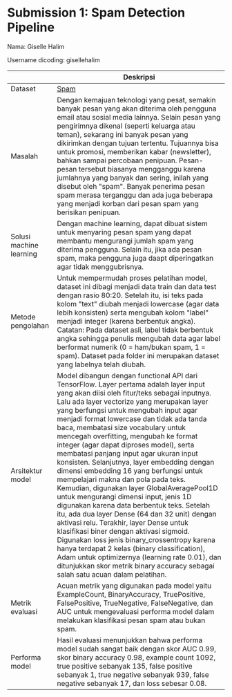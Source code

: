 # Submission 1: Spam Detection Pipeline
Nama: Giselle Halim

Username dicoding: gisellehalim

| | Deskripsi |
| ----------- | ----------- |
| Dataset | [Spam](https://www.kaggle.com/datasets/matleonard/nlp-course) |
| Masalah | Dengan kemajuan teknologi yang pesat, semakin banyak pesan yang akan diterima oleh pengguna email atau sosial media lainnya. Selain pesan yang pengirimnya dikenal (seperti keluarga atau teman), sekarang ini banyak pesan yang dikirimkan dengan tujuan tertentu. Tujuannya bisa untuk promosi, memberikan kabar (newsletter), bahkan sampai percobaan penipuan. Pesan-pesan tersebut biasanya mengganggu karena jumlahnya yang banyak dan sering, inilah yang disebut oleh "spam". Banyak penerima pesan spam merasa terganggu dan ada juga beberapa yang menjadi korban dari pesan spam yang berisikan penipuan. |
| Solusi machine learning | Dengan machine learning, dapat dibuat sistem untuk menyaring pesan spam yang dapat membantu mengurangi jumlah spam yang diterima pengguna. Selain itu, jika ada pesan spam, maka pengguna juga daapt diperingatkan agar tidak menggubrisnya. |
| Metode pengolahan | Untuk mempermudah proses pelatihan model, dataset ini dibagi menjadi data train dan data test dengan rasio 80:20. Setelah itu, isi teks pada kolom "text" diubah menjadi lowercase (agar data lebih konsisten) serta mengubah kolom "label" menjadi integer (karena berbentuk angka). Catatan: Pada dataset asli, label tidak berbentuk angka sehingga penulis mengubah data agar label berformat numerik (0 = ham/bukan spam, 1 = spam). Dataset pada folder ini merupakan dataset yang labelnya telah diubah. |
| Arsitektur model | Model dibangun dengan functional API dari TensorFlow. Layer pertama adalah layer input yang akan diisi oleh fitur/teks sebagai inputnya. Lalu ada layer vectorize yang merupakan layer yang berfungsi untuk mengubah input agar menjadi format lowercase dan tidak ada tanda baca, membatasi size vocabulary untuk mencegah overfitting, mengubah ke format integer (agar dapat diproses model), serta membatasi panjang input agar ukuran input konsisten. Selanjutnya, layer embedding dengan dimensi embedding 16 yang berfungsi untuk mempelajari makna dan pola pada teks. Kemudian, digunakan layer GlobalAveragePool1D untuk mengurangi dimensi input, jenis 1D digunakan karena data berbentuk teks. Setelah itu, ada dua layer Dense (64 dan 32 unit) dengan aktivasi relu. Terakhir, layer Dense untuk klasifikasi biner dengan aktivasi sigmoid. Digunakan loss jenis binary_crossentropy karena hanya terdapat 2 kelas (binary classification), Adam untuk optimizernya (learning rate 0.01), dan ditunjukkan skor metrik binary accuracy sebagai salah satu acuan dalam pelatihan. |
| Metrik evaluasi | Acuan metrik yang digunakan pada model yaitu ExampleCount, BinaryAccuracy, TruePositive, FalsePositive, TrueNegative, FalseNegative, dan AUC untuk mengevaluasi performa model dalam melakukan klasifikasi pesan spam atau bukan spam. |
| Performa model | Hasil evaluasi menunjukkan bahwa performa model sudah sangat baik dengan skor AUC 0.99, skor binary accuracy 0.98, example count 1092, true positive sebanyak 135, false positive sebanyak 1, true negative sebanyak 939, false negative sebanyak 17, dan loss sebesar 0.08. |
